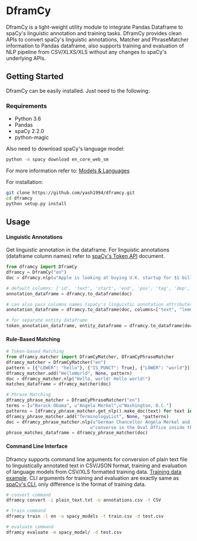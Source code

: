 # DframCy
DframCy is a light-weight utility module to integrate Pandas Dataframe to spaCy's linguistic annotation and training tasks. DframCy provides clean APIs to convert spaCy's linguistic annotations, Matcher and PhraseMatcher information to Pandas dataframe, also supports training and evaluation of NLP pipeline from CSV/XLXS/XLS without any changes to spaCy's underlying APIs.

## Getting Started
DframCy can be easily installed. Just need to the following:
### Requirements
* Python 3.6
* Pandas
* spaCy 2.2.0
* python-magic

Also need to download spaCy's language model:
```bash
python -m spacy download en_core_web_sm
```
For more information refer to: [Models & Languages](https://spacy.io/usage/models)

For installation:
```bash
git clone https://github.com/yash1994/dframcy.git
cd dframcy
python setup.py install
```

## Usage

#### Linguistic Annotations
Get linguistic annotation in the dataframe. For linguistic annotations (dataframe column names) refer to [spaCy's Token API](https://spacy.io/api/token) document.
```python
from dframcy import DframCy
dframcy = DframCy("en")
doc = dframcy.nlp(u"Apple is looking at buying U.K. startup for $1 billion")

# default columns: ['id', 'text', 'start', 'end', 'pos', 'tag', 'dep', 'head', 'label'] 
annotation_dataframe = dframcy.to_dataframe(doc)

# can also pass columns names (spaCy's linguistic annotation attributes)
annotation_dataframe = dframcy.to_dataframe(doc, columns=["text", "lemma", "lower", "is_punct"])

# for separate entity dataframe
token_annotation_dataframe, entity_dataframe = dframcy.to_dataframe(doc, separate_entity_dframe=True) 
```
#### Rule-Based Matching
```python
# Token-based Matching
from dframcy.matcher import DframCyMatcher, DframCyPhraseMatcher
dframcy_matcher = DframCyMatcher("en")
pattern = [{"LOWER": "hello"}, {"IS_PUNCT": True}, {"LOWER": "world"}]
dframcy_matcher.add("HelloWorld", None, pattern)
doc = dframcy_matcher.nlp("Hello, world! Hello world!")
matches_dataframe = dframcy_matcher(doc)

# Phrase Matching
dframcy_phrase_matcher = DframCyPhraseMatcher("en")
terms = [u"Barack Obama", u"Angela Merkel",u"Washington, D.C."]
patterns = [dframcy_phrase_matcher.get_nlp().make_doc(text) for text in terms]
dframcy_phrase_matcher.add("TerminologyList", None, *patterns)
doc = dframcy_phrase_matcher.nlp(u"German Chancellor Angela Merkel and US President Barack Obama "
                                u"converse in the Oval Office inside the White House in Washington, D.C.")
phrase_matches_dataframe = dframcy_phrase_matcher(doc)
```
#### Command Line Interface
Dframcy supports command line arguments for conversion of plain text file to linguistically annotated text in CSV/JSON format, training and evaluation of language models from CSV/XLS formatted training data.
[Training data example](). CLI arguments for training and evaluation are exactly same as [spaCy's CLI](https://spacy.io/api/cli), only difference is the format of training data.
```bash
# convert command
dframcy convert -i plain_text.txt -o annotations.csv -t CSV

# train command
dframcy train -l en -o spacy_models -t train.csv -d test.csv

# evaluate command
dframcy evaluate -m spacy_model/ -d test.csv
```
